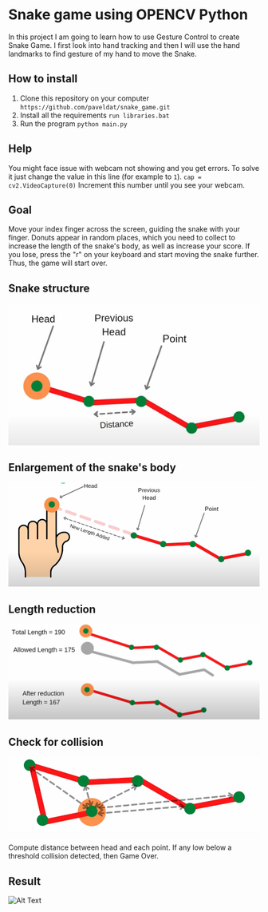 # Snake game using OPENCV Python
In this project I am going to learn how to use Gesture Control to create Snake Game. 
I first look into hand tracking and then I will use the hand landmarks to find gesture of my hand to move the Snake.

## How to install
1. Clone this repository on your computer
`https://github.com/paveldat/snake_game.git`
2. Install all the requirements
`run libraries.bat`
3. Run the program
`python main.py`

## Help
You might face issue with webcam not showing and you get errors.
To solve it just change the value in this line (for example to `1`).
`cap = cv2.VideoCapture(0)`
Increment this number until you see your webcam.

## Goal
Move your index finger across the screen, guiding the snake with your finger.
Donuts appear in random places, which you need to collect to increase the length of the snake's body, as well as increase your score.
If you lose, press the "r" on your keyboard and start moving the snake further. Thus, the game will start over.

## Snake structure

<img src="https://github.com/paveldat/snake_game/blob/main/img/snake.png">

## Enlargement of the snake's body

<img src="https://github.com/paveldat/snake_game/blob/main/img/new_length.png">

## Length reduction

<img src="https://github.com/paveldat/snake_game/blob/main/img/length_reduction.png">

## Check for collision

<img src="https://github.com/paveldat/snake_game/blob/main/img/collision.png">

Compute distance between head and each point.
If any low below a threshold collision detected, then Game Over.

## Result
![Alt Text](https://github.com/paveldat/snake_game/blob/main/img/result.gif)
